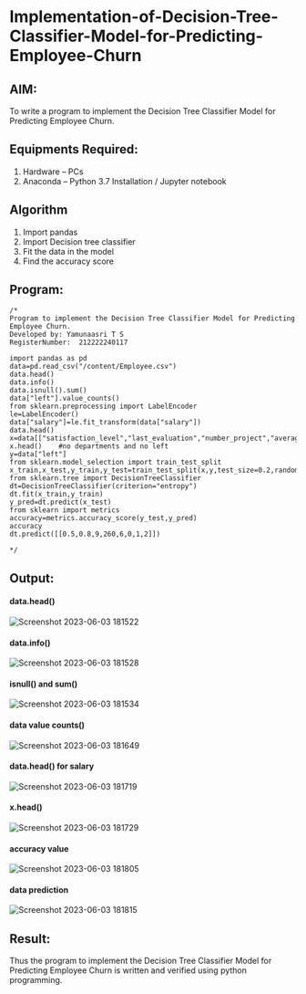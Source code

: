 # Implementation-of-Decision-Tree-Classifier-Model-for-Predicting-Employee-Churn

## AIM:
To write a program to implement the Decision Tree Classifier Model for Predicting Employee Churn.

## Equipments Required:
1. Hardware – PCs
2. Anaconda – Python 3.7 Installation / Jupyter notebook

## Algorithm
1. Import pandas
2. Import Decision tree classifier
3. Fit the data in the model
4. Find the accuracy score

## Program:
```
/*
Program to implement the Decision Tree Classifier Model for Predicting Employee Churn.
Developed by: Yamunaasri T S
RegisterNumber:  212222240117

import pandas as pd
data=pd.read_csv("/content/Employee.csv")
data.head()
data.info()
data.isnull().sum()
data["left"].value_counts()
from sklearn.preprocessing import LabelEncoder
le=LabelEncoder()
data["salary"]=le.fit_transform(data["salary"])
data.head()
x=data[["satisfaction_level","last_evaluation","number_project","average_montly_hours","time_spend_company","Work_accident","promotion_last_5years","salary"]]
x.head()    #no departments and no left
y=data["left"]
from sklearn.model_selection import train_test_split
x_train,x_test,y_train,y_test=train_test_split(x,y,test_size=0.2,random_state=100)
from sklearn.tree import DecisionTreeClassifier
dt=DecisionTreeClassifier(criterion="entropy")
dt.fit(x_train,y_train)
y_pred=dt.predict(x_test)
from sklearn import metrics
accuracy=metrics.accuracy_score(y_test,y_pred)
accuracy
dt.predict([[0.5,0.8,9,260,6,0,1,2]])

*/
```

## Output:
#### data.head()
![Screenshot 2023-06-03 181522](https://github.com/Yamunaasri/Implementation-of-Decision-Tree-Classifier-Model-for-Predicting-Employee-Churn/assets/115707860/28a02272-d076-488b-bc0e-258db61a3b29)

#### data.info()
![Screenshot 2023-06-03 181528](https://github.com/Yamunaasri/Implementation-of-Decision-Tree-Classifier-Model-for-Predicting-Employee-Churn/assets/115707860/cdc55078-656b-49d7-b171-ba2be9a56bfd)

#### isnull() and sum()
![Screenshot 2023-06-03 181534](https://github.com/Yamunaasri/Implementation-of-Decision-Tree-Classifier-Model-for-Predicting-Employee-Churn/assets/115707860/c8005750-fb30-47db-9c4d-6309e48560b7)

#### data value counts()
![Screenshot 2023-06-03 181649](https://github.com/Yamunaasri/Implementation-of-Decision-Tree-Classifier-Model-for-Predicting-Employee-Churn/assets/115707860/8cbea8e5-088d-4896-8c3f-eabcedd9b7a0)

#### data.head() for salary
![Screenshot 2023-06-03 181719](https://github.com/Yamunaasri/Implementation-of-Decision-Tree-Classifier-Model-for-Predicting-Employee-Churn/assets/115707860/7123868e-1b73-448a-a92c-bfcb52c69d22)

#### x.head()
![Screenshot 2023-06-03 181729](https://github.com/Yamunaasri/Implementation-of-Decision-Tree-Classifier-Model-for-Predicting-Employee-Churn/assets/115707860/7900550f-09ae-4b93-baa2-4e1d8cd21967)

#### accuracy value
![Screenshot 2023-06-03 181805](https://github.com/Yamunaasri/Implementation-of-Decision-Tree-Classifier-Model-for-Predicting-Employee-Churn/assets/115707860/d6235dee-d231-4eb2-9540-5a8fcc8d845f)

#### data prediction
![Screenshot 2023-06-03 181815](https://github.com/Yamunaasri/Implementation-of-Decision-Tree-Classifier-Model-for-Predicting-Employee-Churn/assets/115707860/79384c60-837a-474e-adc4-cb88724287ce)


## Result:
Thus the program to implement the  Decision Tree Classifier Model for Predicting Employee Churn is written and verified using python programming.
